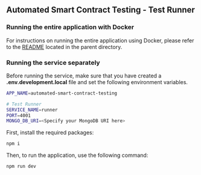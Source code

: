 ## Automated Smart Contract Testing - Test Runner

### Running the entire application with Docker

For instructions on running the entire application using Docker, please refer to the [README](../README.md) located in the parent directory.

### Running the service separately

Before running the service, make sure that you have created a **.env.development.local** file and set the following environment variables.

```bash
APP_NAME=automated-smart-contract-testing

# Test Runner
SERVICE_NAME=runner
PORT=4001
MONGO_DB_URI=<Specify your MongoDB URI here>
```

First, install the required packages:

```bash
npm i
```

Then, to run the application, use the following command:

```bash
npm run dev
```
